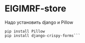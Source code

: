# ElGIMRF-store
Надо установить django и Pillow

```pip install django
pip install Pillow
pip install django-crispy-forms```
